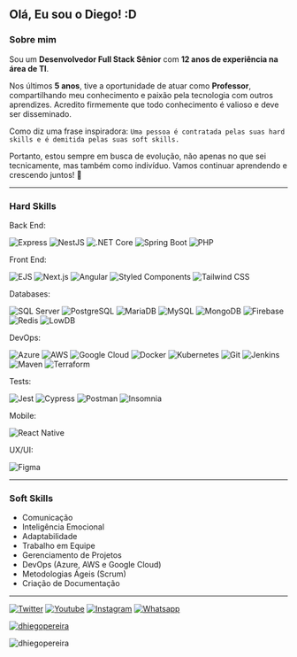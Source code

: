 ## Olá, Eu sou o Diego! :D

### Sobre mim

Sou um **Desenvolvedor Full Stack Sênior** com **12 anos de experiência na área de TI**. 

Nos últimos **5 anos**, tive a oportunidade de atuar como **Professor**, compartilhando meu conhecimento e paixão pela tecnologia com outros aprendizes. Acredito firmemente que todo conhecimento é valioso e deve ser disseminado. 

Como diz uma frase inspiradora: `Uma pessoa é contratada pelas suas hard skills e é demitida pelas suas soft skills.` 

Portanto, estou sempre em busca de evolução, não apenas no que sei tecnicamente, mas também como indivíduo. Vamos continuar aprendendo e crescendo juntos! 🌟

---

### Hard Skills

Back End: 

![Express](https://img.shields.io/badge/-express-FFFFFF?style=flat&logo=express&logoColor=E0234E)
![NestJS](https://img.shields.io/badge/-NestJS-FFFFFF?style=flat&logo=nestjs&logoColor=E0234E)
![.NET Core](https://img.shields.io/badge/-.NET%20Core-FFFFFF?style=flat&logo=.net&logoColor=512BD4)
![Spring Boot](https://img.shields.io/badge/-Spring%20Boot-FFFFFF?style=flat&logo=spring&logoColor=6DB33F)
![PHP](https://img.shields.io/badge/-PHP-FFFFFF?style=flat&logo=php&logoColor=777BB4)

Front End:

![EJS](https://img.shields.io/badge/-EJS-FFFFFF?style=flat&logo=ejs&logoColor=000000)
![Next.js](https://img.shields.io/badge/-Next.js-FFFFFF?style=flat&logo=next.js&logoColor=000000)
![Angular](https://img.shields.io/badge/-Angular-FFFFFF?style=flFFFFFFfat&logo=angular&logoColor=DD0031)
![Styled Components](https://img.shields.io/badge/-Styled%20Components-FFFFFF?style=flat&logo=styled-components&logoColor=DD0031)
![Tailwind CSS](https://img.shields.io/badge/-Tailwind%20CSS-FFFFFF?style=flat&logo=tailwindcss&logoColor=DD0031)

Databases:

![SQL Server](https://img.shields.io/badge/-SQL%20Server-FFFFFF?style=flat&logo=microsoft-sql-server&logoColor=CC2927)
![PostgreSQL](https://img.shields.io/badge/-PostgreSQL-FFFFFF?style=flat&logo=postgresql&logoColor=336791)
![MariaDB](https://img.shields.io/badge/-MariaDB-FFFFFF?style=flat&logo=mariadb&logoColor=003545)
![MySQL](https://img.shields.io/badge/-MySQL-FFFFFF?style=flat&logo=mysql&logoColor=4479A1)
![MongoDB](https://img.shields.io/badge/-MongoDB-FFFFFF?style=flat&logo=mongodb&logoColor=47A248)
![Firebase](https://img.shields.io/badge/-Firebase-FFFFFF?style=flat&logo=firebase&logoColor=FFCA28)
![Redis](https://img.shields.io/badge/-Redis-FFFFFF?style=flat&logo=redis&logoColor=DC382D)
![LowDB](https://img.shields.io/badge/-LowDB-FFFFFF?style=flat&logo=json&logoColor=000000)

DevOps:

![Azure](https://img.shields.io/badge/-Azure-FFFFFF?style=flat&logo=microsoft-azure&logoColor=blue)
![AWS](https://img.shields.io/badge/-AWS-FFFFFF?style=flat&logo=amazon-aws&logoColor=black)
![Google Cloud](https://img.shields.io/badge/-Google%20Cloud-FFFFFF?style=flat&logo=google-cloud&logoColor=blue)
![Docker](https://img.shields.io/badge/-Docker-FFFFFF?style=flat&logo=docker&logoColor=2496ED)
![Kubernetes](https://img.shields.io/badge/-Kubernetes-FFFFFF?style=flat&logo=kubernetes&logoColor=326CE5)
![Git](https://img.shields.io/badge/-Git-FFFFFF?style=flat&logo=git&logoColor=F05032)
![Jenkins](https://img.shields.io/badge/-Jenkins-FFFFFF?style=flat&logo=jenkins&logoColor=D24939)
![Maven](https://img.shields.io/badge/-Maven-FFFFFF?style=flat&logo=apache-maven&logoColor=C71A36)
![Terraform](https://img.shields.io/badge/-Terraform-FFFFFF?style=flat&logo=terraform&logoColor=7B42BC)

Tests:

![Jest](https://img.shields.io/badge/-Jest-FFFFFF?style=flat&logo=jest&logoColor=C21325)
![Cypress](https://img.shields.io/badge/-Cypress-FFFFFF?style=flat&logo=cypress&logoColor=17202C)
![Postman](https://img.shields.io/badge/-Postman-FFFFFF?style=flat&logo=postman&logoColor=17202C)
![Insomnia](https://img.shields.io/badge/-Insomnia-FFFFFF?style=flat&logo=insomnia&logoColor=17202C)

Mobile:

![React Native](https://img.shields.io/badge/-React%20Native-FFFFFF?style=flat&logo=react&logoColor=61DAFB)

UX/UI:

![Figma](https://img.shields.io/badge/-Figma-FFFFFF?style=flat&logo=figma&logoColor=F24E1E)

---

### Soft Skills

 - Comunicação
 - Inteligência Emocional
 - Adaptabilidade
 - Trabalho em Equipe
 - Gerenciamento de Projetos
 - DevOps (Azure, AWS e Google Cloud)
 - Metodologias Ágeis (Scrum)
 - Criação de Documentação

 --- 

 [![Twitter](https://img.shields.io/badge/-Twitter-1ca0f1?style=flat-square&labelColor=1ca0f1&logo=twitter&logoColor=white)](https://twitter.com/DiegoPereiraTI)
[![Youtube](https://img.shields.io/badge/-YouTube-ff0000?style=flat-square&labelColor=ff0000&logo=youtube&logoColor=white)](https://www.youtube.com/@dhiegopereira)
[![Instagram](https://img.shields.io/badge/-Instagram-C13584?style=flat-square&labelColor=C13584&logo=instagram&logoColor=white)](https://www.instagram.com/dhiegopereira.ti/)
[![Whatsapp](https://img.shields.io/badge/-Whatsapp-a4c639?style=flat-square&labelColor=a4c639&logo=whatsapp&logoColor=white)](https://api.whatsapp.com/send?phone=5588996781666&text=Estou%20entrando%20em%20contato,%20pois%20gostei%20muito%20do%20seu%20perfil.%20Podemos%20conversa?)


<p align="left"> <a href="https://github.com/ryo-ma/github-profile-trophy"><img src="https://github-profile-trophy.vercel.app/?username=dhiegopereira" alt="dhiegopereira" /></a> </p>

<p><img align="center" src="https://github-readme-streak-stats.herokuapp.com/?user=dhiegopereira&" alt="dhiegopereira" /></p>
